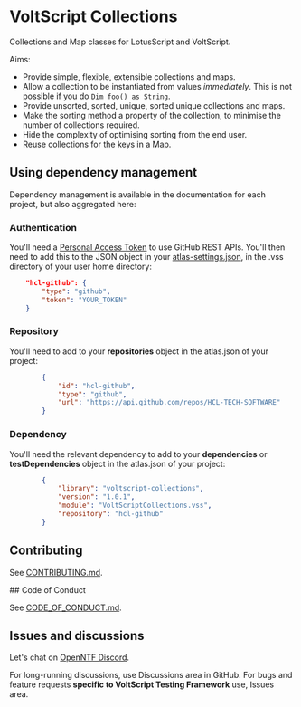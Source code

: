 # VoltScript Collections

Collections and Map classes for LotusScript and VoltScript.

Aims:

- Provide simple, flexible, extensible collections and maps.
- Allow a collection to be instantiated from values _immediately_. This is not possible if you do `Dim foo() as String`.
- Provide unsorted, sorted, unique, sorted unique collections and maps.
- Make the sorting method a property of the collection, to minimise the number of collections required.
- Hide the complexity of optimising sorting from the end user.
- Reuse collections for the keys in a Map.

## Using dependency management

Dependency management is available in the documentation for each project, but also aggregated here:

### Authentication

You'll need a [Personal Access Token](https://help.hcltechsw.com/docs/voltscript/early-access/howto/writing/archipelago.md#github-personal-access-token) to use GitHub REST APIs. You'll then need to add this to the JSON object in your [atlas-settings.json](https://help.hcltechsw.com/docs/voltscript/early-access/howto/writing/archipelago.md#atlas-settingsjson), in the .vss directory of your user home directory:

```json
    "hcl-github": {
        "type": "github",
        "token": "YOUR_TOKEN"
    }
```

### Repository

You'll need to add to your **repositories** object in the atlas.json of your project:

```json
        {
            "id": "hcl-github",
            "type": "github",
            "url": "https://api.github.com/repos/HCL-TECH-SOFTWARE"
        }
```

### Dependency

You'll need the relevant dependency to add to your **dependencies** or **testDependencies** object in the atlas.json of your project:

```json
        {
            "library": "voltscript-collections",
            "version": "1.0.1",
            "module": "VoltScriptCollections.vss",
            "repository": "hcl-github"
        }
```

## Contributing

See [CONTRIBUTING.md](contributing.md).

## Code of Conduct

See [CODE_OF_CONDUCT.md](code_of_conduct.md).

## Issues and discussions

Let's chat on [OpenNTF Discord](https://openntf.org/discord).

For long-running discussions, use Discussions area in GitHub. For bugs and feature requests **specific to VoltScript Testing Framework** use, Issues area.